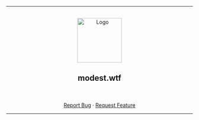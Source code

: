 <a name="readme-top"></a>
<br>

---------------------------------------

<br/>
<div align="center">
  <a href="https://github.com/modest-wtf/.github">
    <img src="https://i.imgur.com/P8blwyh.png" alt="Logo" width="120" height="120">
  </a>
  
  <h2 align="center">modest.wtf</h3>

  <p align="center">
    <br />
    <br />
    <a href="https://github.com/modest-wtf/.github/issues">Report Bug</a>
    ·
    <a href="https://github.com/modest-wtf/.github/issues">Request Feature</a>
  </p>
</div>

---------------------------------------
